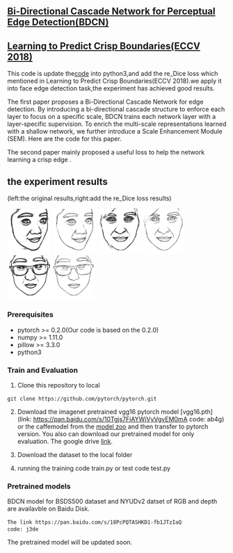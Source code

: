 ## [Bi-Directional Cascade Network for Perceptual Edge Detection(BDCN)](https://arxiv.org/pdf/1902.10903.pdf)
## [Learning to Predict Crisp Boundaries(ECCV 2018)](http://openaccess.thecvf.com/content_ECCV_2018/papers/Ruoxi_Deng_Learning_to_Predict_ECCV_2018_paper.pdf)

This code is update the[code](https://github.com/pkuCactus/BDCN) into python3,and add the re_Dice loss which mentioned in Learning to Predict Crisp Boundaries(ECCV 2018).we apply it into face edge detection task,the experiment has achieved good results.

The first paper proposes a Bi-Directional Cascade Network for edge detection. By introducing a bi-directional cascade structure to enforce each layer to focus on a specific scale, BDCN trains each network layer with a layer-specific supervision. To enrich the multi-scale representations learned with a shallow network, we further introduce a Scale Enhancement
Module (SEM). Here are the code for this paper.

The second paper mainly proposed a useful loss to help the network learning a crisp edge .
## the experiment results
(left:the original results,right:add the re_Dice loss results)

<img src="demo/img1.png" width="100"> <img src="demo/img1_2.png" width="100">
<img src="demo/img2.png" width="100"><img src="demo/img2_2.png" width="100">
<img src="demo/img3.png" width="100"><img src="demo/img3_2.png" width="100">

### Prerequisites

- pytorch >= 0.2.0(Our code is based on the 0.2.0)
- numpy >= 1.11.0
- pillow >= 3.3.0
- python3

### Train and Evaluation

1. Clone this repository to local
```shell
git clone https://github.com/pytorch/pytorch.git
```

2. Download the imagenet pretrained vgg16 pytorch model [vgg16.pth](link: https://pan.baidu.com/s/10Tgjs7FiAYWjVyVgvEM0mA code: ab4g) or the caffemodel from the [model zoo](https://github.com/BVLC/caffe/wiki/Model-Zoo) and then transfer to pytorch version. You also can download our pretrained model for only evaluation.
The google drive [link](https://drive.google.com/file/d/1CmDMypSlLM6EAvOt5yjwUQ7O5w-xCm1n/view?usp=sharing).

3. Download the dataset to the local folder

4. running the training code train.py or test code test.py

### Pretrained models

BDCN model for BSDS500 dataset and NYUDv2 datset of RGB and depth are availavble on Baidu Disk.

    The link https://pan.baidu.com/s/18PcPQTASHKD1-fb1JTzIaQ
    code: j3de


The pretrained model will be updated soon.


